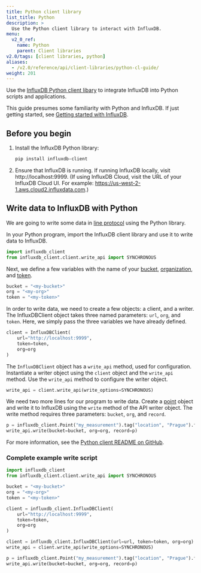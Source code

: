 ```yaml
---
title: Python client library
list_title: Python
description: >
  Use the Python client library to interact with InfluxDB.
menu:
  v2_0_ref:
    name: Python
    parent: Client libraries
v2.0/tags: [client libraries, python]
aliases:
  - /v2.0/reference/api/client-libraries/python-cl-guide/
weight: 201
---
```


Use the [InfluxDB Python client libary](https://github.com/influxdata/influxdb-client-python) to integrate InfluxDB into Python scripts and applications.

This guide presumes some familiarity with Python and InfluxDB.
If just getting started, see [Getting started with InfluxDB](/v2.0/get-started/).

## Before you begin

1. Install the InfluxDB Python library:

    ```sh
    pip install influxdb-client
    ```

2. Ensure that InfluxDB is running.
   If running InfluxDB locally, visit http://localhost:9999.
   (If using InfluxDB Cloud, visit the URL of your InfluxDB Cloud UI.
   For example: https://us-west-2-1.aws.cloud2.influxdata.com.)

## Write data to InfluxDB with Python

We are going to write some data in [line protocol](/v2.0/reference/syntax/line-protocol/) using the Python library.

In your Python program, import the InfluxDB client library and use it to write data to InfluxDB.

```python
import influxdb_client
from influxdb_client.client.write_api import SYNCHRONOUS
```

Next, we define a few variables with the name of your [bucket](/v2.0/organizations/buckets/), [organization](/v2.0/organizations/), and [token](/v2.0/security/tokens/).

```python
bucket = "<my-bucket>"
org = "<my-org>"
token = "<my-token>"
```

In order to write data, we need to create a few objects: a client, and a writer.
The InfluxDBClient object takes three named parameters: `url`, `org`, and `token`.
Here, we simply pass the three variables we have already defined.

```python
client = InfluxDBClient(
    url="http://localhost:9999",
    token=token,
    org=org
)
```

The `InfluxDBClient` object has a `write_api` method, used for configuration.
Instantiate a writer object using the `client` object and the `write_api` method.
Use the `write_api` method to configure the writer object.

```python
write_api = client.write_api(write_options=SYNCHRONOUS)
```

We need two more lines for our program to write data.
Create a [point](/v2.0/reference/glossary/#point) object and write it to InfluxDB using the `write` method of the API writer object.
The write method requires three parameters: `bucket`, `org`, and `record`.

```python
p = influxdb_client.Point("my_measurement").tag("location", "Prague").field("temperature", 25.3)
write_api.write(bucket=bucket, org=org, record=p)
```

For more information, see the [Python client README on GitHub](https://github.com/influxdata/influxdb-client-python).

### Complete example write script

```python
import influxdb_client
from influxdb_client.client.write_api import SYNCHRONOUS

bucket = "<my-bucket>"
org = "<my-org>"
token = "<my-token>"

client = influxdb_client.InfluxDBClient(
    url="http://localhost:9999",
    token=token,
    org=org
)

client = influxdb_client.InfluxDBClient(url=url, token=token, org=org)
write_api = client.write_api(write_options=SYNCHRONOUS)

p = influxdb_client.Point("my_measurement").tag("location", "Prague").field("temperature", 25.3)
write_api.write(bucket=bucket, org=org, record=p)
```
